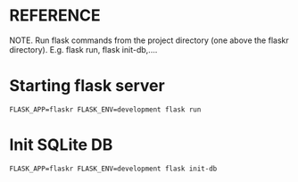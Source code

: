 # REFERENCE

NOTE. Run flask commands from the project directory (one above the flaskr
directory). E.g. flask run, flask init-db,....

# Starting flask server

```
FLASK_APP=flaskr FLASK_ENV=development flask run
```

# Init SQLite DB

```
FLASK_APP=flaskr FLASK_ENV=development flask init-db
```